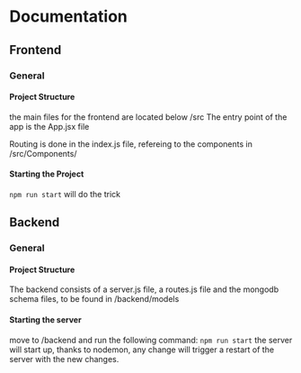 # Documentation

## Frontend

### General

#### Project Structure

the main files for the frontend are located below /src
The entry point of the app is the App.jsx file

Routing is done in the index.js file, refereing to the components in /src/Components/

#### Starting the Project

`npm run start` will do the trick

## Backend

### General

#### Project Structure

The backend consists of a server.js file, a routes.js file and the mongodb schema files, to be found in /backend/models

#### Starting the server

move to /backend and run the following command:
`npm run start`
the server will start up, thanks to nodemon, any change will trigger a restart of the server with the new changes.
